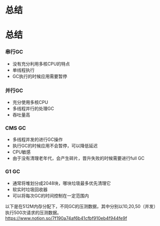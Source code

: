 # 总结

# 总结

### 串行GC

- 没有充分利用多核CPU的特点
- 单线程执行
- GC执行的时候应用需要暂停

### 并行GC

- 充分使用多核CPU
- 多线程并行的处理GC
- 吞吐量高

### CMS GC

- 多线程并发的进行GC操作
- 执行GC的时候应用不会暂停，可以降低延迟
- CPU敏感
- 由于没有清理老年代，会产生碎片，晋升失败的时候需要进行full GC

### G1 GC

- 通常将堆划分成2048块，哪块垃圾最多优先清理它
- 软实时垃圾回收器
- 可以将每次GC的时间控制在一定范围内

以下是在512M内存分配下，不同GC的压测数据，其中分别以10,20,50（并发）执行500次请求的压测数据。
https://www.notion.so/7f190a74af6b41cfbf910eb4f944fe9f

